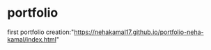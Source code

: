 # portfolio
first portfolio creation:"https://nehakamal17.github.io/portfolio-neha-kamal/index.html"

